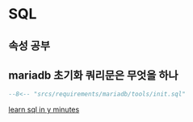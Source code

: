 # SQL

## 속성 공부

## mariadb 초기화 쿼리문은 무엇을 하나

```sql
--8<-- "srcs/requirements/mariadb/tools/init.sql"
```

[learn sql in y minutes](https://learnxinyminutes.com/docs/sql/)
